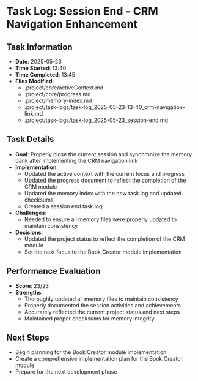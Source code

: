 # Task Log: Session End - CRM Navigation Enhancement

## Task Information
- **Date**: 2025-05-23
- **Time Started**: 13:40
- **Time Completed**: 13:45
- **Files Modified**: 
  - .project/core/activeContext.md
  - .project/core/progress.md
  - .project/memory-index.md
  - .project/task-logs/task-log_2025-05-23-13-40_crm-navigation-link.md
  - .project/task-logs/task-log_2025-05-23_session-end.md

## Task Details
- **Goal**: Properly close the current session and synchronize the memory bank after implementing the CRM navigation link
- **Implementation**: 
  - Updated the active context with the current focus and progress
  - Updated the progress document to reflect the completion of the CRM module
  - Updated the memory index with the new task log and updated checksums
  - Created a session end task log
- **Challenges**: 
  - Needed to ensure all memory files were properly updated to maintain consistency
- **Decisions**: 
  - Updated the project status to reflect the completion of the CRM module
  - Set the next focus to the Book Creator module implementation

## Performance Evaluation
- **Score**: 23/23
- **Strengths**: 
  - Thoroughly updated all memory files to maintain consistency
  - Properly documented the session activities and achievements
  - Accurately reflected the current project status and next steps
  - Maintained proper checksums for memory integrity

## Next Steps
- Begin planning for the Book Creator module implementation
- Create a comprehensive implementation plan for the Book Creator module
- Prepare for the next development phase
